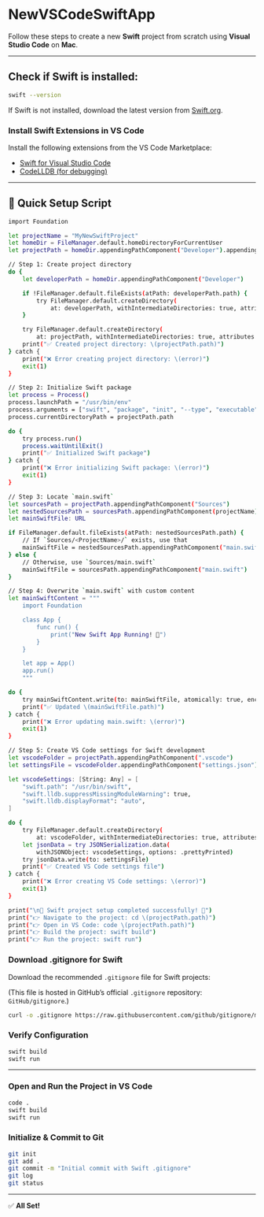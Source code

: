 # NewVSCodeSwiftApp

Follow these steps to create a new **Swift** project from scratch using **Visual Studio Code** on **Mac**.

---

## Check if Swift is installed:

```bash
swift --version
```

If Swift is not installed, download the latest version from [Swift.org](https://swift.org).

### Install Swift Extensions in VS Code

Install the following extensions from the VS Code Marketplace:

- [Swift for Visual Studio Code](https://marketplace.visualstudio.com/items?itemName=sswg.swift-lang)
- [CodeLLDB (for debugging)](https://marketplace.visualstudio.com/items?itemName=vadimcn.vscode-lldb)

---

## 🚀 Quick Setup Script

```bash
import Foundation

let projectName = "MyNewSwiftProject"
let homeDir = FileManager.default.homeDirectoryForCurrentUser
let projectPath = homeDir.appendingPathComponent("Developer").appendingPathComponent(projectName)

// Step 1: Create project directory
do {
    let developerPath = homeDir.appendingPathComponent("Developer")

    if !FileManager.default.fileExists(atPath: developerPath.path) {
        try FileManager.default.createDirectory(
            at: developerPath, withIntermediateDirectories: true, attributes: nil)
    }

    try FileManager.default.createDirectory(
        at: projectPath, withIntermediateDirectories: true, attributes: nil)
    print("✅ Created project directory: \(projectPath.path)")
} catch {
    print("❌ Error creating project directory: \(error)")
    exit(1)
}

// Step 2: Initialize Swift package
let process = Process()
process.launchPath = "/usr/bin/env"
process.arguments = ["swift", "package", "init", "--type", "executable"]
process.currentDirectoryPath = projectPath.path

do {
    try process.run()
    process.waitUntilExit()
    print("✅ Initialized Swift package")
} catch {
    print("❌ Error initializing Swift package: \(error)")
    exit(1)
}

// Step 3: Locate `main.swift`
let sourcesPath = projectPath.appendingPathComponent("Sources")
let nestedSourcesPath = sourcesPath.appendingPathComponent(projectName)
let mainSwiftFile: URL

if FileManager.default.fileExists(atPath: nestedSourcesPath.path) {
    // If `Sources/<ProjectName>/` exists, use that
    mainSwiftFile = nestedSourcesPath.appendingPathComponent("main.swift")
} else {
    // Otherwise, use `Sources/main.swift`
    mainSwiftFile = sourcesPath.appendingPathComponent("main.swift")
}

// Step 4: Overwrite `main.swift` with custom content
let mainSwiftContent = """
    import Foundation

    class App {
        func run() {
            print("New Swift App Running! 🚀")
        }
    }

    let app = App()
    app.run()
    """

do {
    try mainSwiftContent.write(to: mainSwiftFile, atomically: true, encoding: .utf8)
    print("✅ Updated \(mainSwiftFile.path)")
} catch {
    print("❌ Error updating main.swift: \(error)")
    exit(1)
}

// Step 5: Create VS Code settings for Swift development
let vscodeFolder = projectPath.appendingPathComponent(".vscode")
let settingsFile = vscodeFolder.appendingPathComponent("settings.json")

let vscodeSettings: [String: Any] = [
    "swift.path": "/usr/bin/swift",
    "swift.lldb.suppressMissingModuleWarning": true,
    "swift.lldb.displayFormat": "auto",
]

do {
    try FileManager.default.createDirectory(
        at: vscodeFolder, withIntermediateDirectories: true, attributes: nil)
    let jsonData = try JSONSerialization.data(
        withJSONObject: vscodeSettings, options: .prettyPrinted)
    try jsonData.write(to: settingsFile)
    print("✅ Created VS Code settings file")
} catch {
    print("❌ Error creating VS Code settings: \(error)")
    exit(1)
}

print("\n🚀 Swift project setup completed successfully! 🎉")
print("👉 Navigate to the project: cd \(projectPath.path)")
print("👉 Open in VS Code: code \(projectPath.path)")
print("👉 Build the project: swift build")
print("👉 Run the project: swift run")

```

###  Download .gitignore for Swift

Download the recommended `.gitignore` file for Swift projects:

(This file is hosted in GitHub’s official `.gitignore` repository: `GitHub/gitignore`.)

```bash
curl -o .gitignore https://raw.githubusercontent.com/github/gitignore/main/Swift.gitignore 
```

### Verify Configuration

```bash
swift build
swift run
```

---


### Open and Run the Project in VS Code

```bash
code .
swift build
swift run
```

### Initialize & Commit to Git

```bash
git init
git add .
git commit -m "Initial commit with Swift .gitignore"
git log
git status
```


---

✅ **All Set!**
